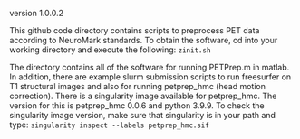 version 1.0.0.2

This github code directory contains scripts to preprocess PET data according to NeuroMark standards. To obtain the software, cd into your working directory and execute the following:
`zinit.sh`

The directory contains all of the software for running PETPrep.m in matlab. In addition, there are example slurm submission scripts to run freesurfer on T1 structural images and also for running petprep_hmc (head motion correction). There is a singularity image available for petprep_hmc. The version for this is petprep_hmc 0.0.6 and python 3.9.9. To check the singularity image version, make sure that singularity is in your path and type:
`singularity inspect --labels petprep_hmc.sif`
